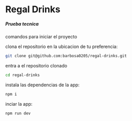 # Regal Drinks

##### _Prueba tecnica_

comandos para iniciar el proyecto

clona el repositorio en la ubicacion de tu preferencia:

```sh
git clone git@github.com:barbosa0205/regal-drinks.git
```

entra a el repositorio clonado

```sh
cd regal-drinks
```

instala las dependencias de la app:

```sh
npm i
```

inciar la app:

```sh
npm run dev
```
